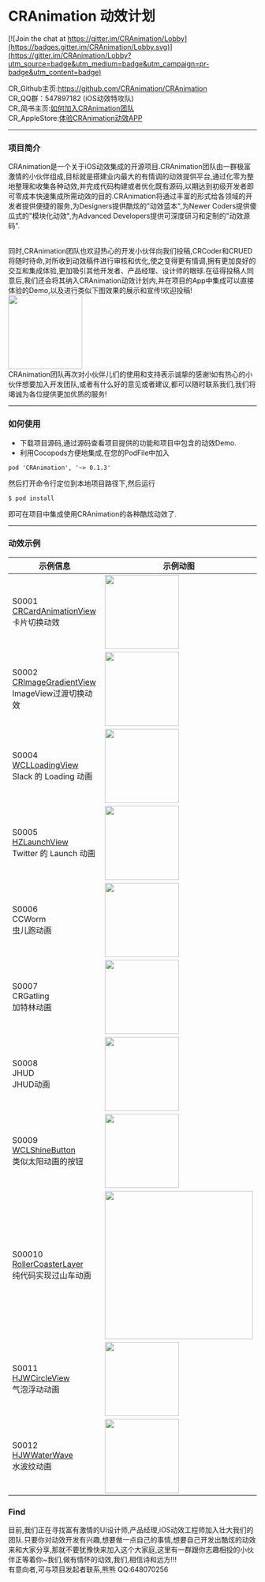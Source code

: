 CRAnimation  动效计划
=============================================

[![Join the chat at https://gitter.im/CRAnimation/Lobby](https://badges.gitter.im/CRAnimation/Lobby.svg)](https://gitter.im/CRAnimation/Lobby?utm_source=badge&utm_medium=badge&utm_campaign=pr-badge&utm_content=badge)

CR\_Github主页:<https://github.com/CRAnimation/CRAnimation>
<br>
CR\_QQ群：547897182 (iOS动效特攻队)
<br>
CR\_简书主页:<a href="http://www.jianshu.com/p/66362f927086">如何加入CRAnimation团队</a>
<br>
CR\_AppleStore:<a href="https://itunes.apple.com/cn/app/cr%E5%8A%A8%E6%95%88-%E4%BA%A7%E5%93%81ui%E5%8A%A8%E7%94%BB%E7%89%B9%E6%95%88%E6%8A%80%E6%9C%AF%E9%83%BD%E5%9C%A8%E8%BF%99/id1217923882?mt=8">体验CRAnimation动效APP</a>

<!--<left>
 <img src="http://oftcdgt2m.bkt.clouddn.com/Base/TitleImage1.png">
 </left>-->

<!--### 扫描二维码下载<a href="https://itunes.apple.com/cn/app/cr%E5%8A%A8%E6%95%88-%E4%BA%A7%E5%93%81ui%E5%8A%A8%E7%94%BB%E7%89%B9%E6%95%88%E6%8A%80%E6%9C%AF%E9%83%BD%E5%9C%A8%E8%BF%99/id1217923882?mt=8">CR动效</a>
 <img src="http://ondgwaa89.bkt.clouddn.com/CR-QRImg-Middle.png" width="150"/>-->

---
### 项目简介
CRAnimation是一个关于iOS动效集成的开源项目.CRAnimation团队由一群极富激情的小伙伴组成,目标就是搭建业内最大的有情调的动效提供平台,通过化零为整地整理和收集各种动效,并完成代码构建或者优化既有源码,以期达到初级开发者即可零成本快速集成所需动效的目的.CRAnimation将通过丰富的形式给各领域的开发者提供便捷的服务,为Designers提供酷炫的"动效蓝本",为Newer Coders提供傻瓜式的"模块化动效",为Advanced Developers提供可深度研习和定制的"动效源码".

<br>
同时,CRAnimation团队也欢迎热心的开发小伙伴向我们投稿,CRCoder和CRUED将随时待命,对所收到动效稿件进行审核和优化,使之变得更有情调,拥有更加良好的交互和集成体验,更加吸引其他开发者、产品经理、设计师的眼球.在征得投稿人同意后,我们还会将其纳入CRAnimation动效计划内,并在项目的App中集成可以直接体验的Demo,以及进行类似下图效果的展示和宣传!欢迎投稿!
<br>
<img src="http://oftcdgt2m.bkt.clouddn.com/Base/CRPerformance4.gif" width=150 />

<br>
CRAnimation团队再次对小伙伴儿们的使用和支持表示诚挚的感谢!如有热心的小伙伴想要加入开发团队,或者有什么好的意见或者建议,都可以随时联系我们,我们将竭诚为各位提供更加优质的服务!

---

### 如何使用

* 下载项目源码,通过源码查看项目提供的功能和项目中包含的动效Demo.
* 利用Cocopods方便地集成,在您的PodFile中加入
```
pod 'CRAnimation', '~> 0.1.3'
```
然后打开命令行定位到本地项目路径下,然后运行
```
$ pod install
```
即可在项目中集成使用CRAnimation的各种酷炫动效了.

---

### 动效示例

| 示例信息  | 示例动图 |
| ---------- | ----------- | 
| S0001 <br> [CRCardAnimationView](https://github.com/BearRan/CRAnimation/tree/master/Example/CRAnimation/Demo/WidgetDemo/S0001_CRCardAnimationViewDemo) <br> 卡片切换动效 | <img src="http://omk22jt2z.bkt.clouddn.com/S0001_CRCardAnimation_20170322.gif" width=150 /> |
| S0002 <br> [CRImageGradientView](https://github.com/BearRan/CRAnimation/tree/master/Example/CRAnimation/Demo/WidgetDemo/S0002_CRImageGradientViewDemo) <br> ImageView过渡切换动效 | <img src="http://omk22jt2z.bkt.clouddn.com/S0002_CRGradientAnimation_20170322.gif" width=150 /> |
| S0004 <br> [WCLLoadingView](https://github.com/BearRan/CRAnimation/tree/master/Example/CRAnimation/Demo/WidgetDemo/S0004_WCLLoadingView) <br> Slack 的 Loading 动画 | <img src="http://omk22jt2z.bkt.clouddn.com/S0004_WCLLoadingView_20170420.gif" width=150 /> |
| S0005 <br> [HZLaunchView](https://github.com/BearRan/CRAnimation/tree/master/Example/CRAnimation/Demo/WidgetDemo/S0005_HZLaunchView) <br> Twitter 的 Launch 动画 | <img src="http://omk22jt2z.bkt.clouddn.com/S0005_HZLaunchView_20170322.gif" width=150 /> |
| S0006 <br> CCWorm <br> 虫儿跑动画 | <img src="http://omk22jt2z.bkt.clouddn.com/S0006_CCWorm_20170322.gif" width=150 /> |
| S0007 <br> CRGatling <br> 加特林动画 | <img src="http://omk22jt2z.bkt.clouddn.com/S0007_CRGatling_20170309.gif" width=150 /> |
| S0008 <br> JHUD <br> JHUD动画 | <img src="http://omk22jt2z.bkt.clouddn.com/S0008_JHUD_20170311.gif" width=150 /> |
| S0009 <br> [WCLShineButton](Example/CRAnimation/Demo/WidgetDemo/S0009_WCLShineButton) <br> 类似太阳动画的按钮 | <img src="http://omk22jt2z.bkt.clouddn.com/S0009_WCLShineButton_20170322.gif" width=150 /> |
| S00010 <br> [RollerCoasterLayer](Example/CRAnimation/Demo/WidgetDemo/S0010_RollerCoasterLayer) <br> 纯代码实现过山车动画 | <img src="http://ww4.sinaimg.cn/large/006tNbRwgw1f53ahi8vslg30if0a8e81" width=300 /> |
| S0011 <br> [HJWCircleView](Example/CRAnimation/Demo/WidgetDemo/S0011_HJWCircleView) <br> 气泡浮动动画 | <img src="http://omk22jt2z.bkt.clouddn.com/S0011_HJWCircleView.gif" width=150 /> |
| S0012 <br> [HJWWaterWave](Example/CRAnimation/Demo/WidgetDemo/S0012_HJWWaterWave) <br> 水波纹动画 | <img src="http://omk22jt2z.bkt.clouddn.com/S0012_HJWWaterWave.gif" width=150 /> |

<!--|  S0003 <br> Gif demo <br> Gif播放控件 | <img src="http://oftcdgt2m.bkt.clouddn.com/S0003/GifPlay1.gif" width=150 /> |-->


<!-----
## 组合动效

- C0001
- [音乐切换动效](https://github.com/BearRan/CRAnimation/tree/master/Example/CRAnimation/Demo/MixDemo/C0001_CRMusicCardDemo)
- CRCardAnimationView和CRImageGradientView的组合动效

<img src="http://oftcdgt2m.bkt.clouddn.com/C0001/CRMusicCardDemoVC3.gif" width=150 />

----->

### Find

目前,我们正在寻找富有激情的UI设计师,产品经理,iOS动效工程师加入壮大我们的团队.只要你对动效开发有兴趣,想要做一点自己的事情,想要自己开发出酷炫的动效来和大家分享,那就不要犹豫快来加入这个大家庭,这里有一群跟你志趣相投的小伙伴正等着你~我们,做有情怀的动效,我们,相信诗和远方!!!
<br>有意向者,可与项目发起者联系,熊熊 QQ:648070256
<br>
<br>
<br>

